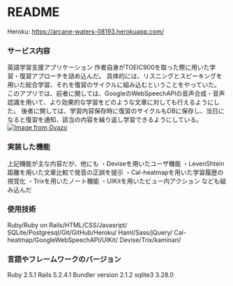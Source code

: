 # README

Heroku:
https://arcane-waters-08193.herokuapp.com/

### サービス内容
英語学習支援アプリケーション
作者自身がTOEIC900を取った際に用いた学習・復習アプローチを詰め込んだ。
具体的には、リスニングとスピーキングを用いた総合学習、それを復習のサイクルに組み込むということをやっていた。
このアプリでは、前者に関しては、GoogleのWebSpeechAPIの音声合成・音声認識を用いて、より効果的な学習をどのような文章に対しても行えるようにした。
後者に関しては、学習内容保存時に復習のサイクルもDBに保存し、当日になると復習を通知、該当の内容を繰り返し学習できるようにしている。
[![Image from Gyazo](https://i.gyazo.com/cb375f409ec9fa07ab6d7857cf83ad1a.png)](https://gyazo.com/cb375f409ec9fa07ab6d7857cf83ad1a)

### 実装した機能
上記機能が主な内容だが、他にも
・Deviseを用いたユーザ機能
・LevenShtein距離を用いた文章比較で発音の正誤を提示
・Cal-heatmapを用いた学習履歴の視覚化
・Trixを用いたノート機能
・UIKitを用いたビュー内アクション
なども組み込んだ


### 使用技術
Ruby/Ruby on Rails/HTML/CSS/Javasript/
SQLite/Postgresql/Git/GitHub/Heroku/
Haml/Sass/jQuery/
Cal-heatmap/GoogleWebSpeechAPI/UIKit/
Devise/Trix/kaminari/

### 言語やフレームワークのバージョン
Ruby 2.5.1
Rails 5.2.4.1
Bundler version 2.1.2
sqlite3 3.28.0